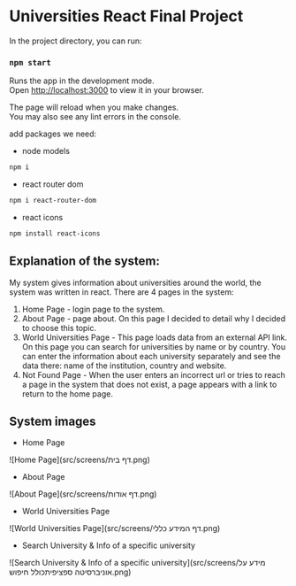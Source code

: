 # Universities React Final Project

In the project directory, you can run:

### `npm start`

Runs the app in the development mode.\
Open [http://localhost:3000](http://localhost:3000) to view it in your browser.

The page will reload when you make changes.\
You may also see any lint errors in the console.

add packages we need:

- node models

```sh
npm i
```

- react router dom

```sh
npm i react-router-dom

```

- react icons

```sh
npm install react-icons

```

## Explanation of the system:

My system gives information about universities around the world, the system was written in react. There are 4 pages in the system:

1. Home Page - login page to the system.
2. About Page - page about. On this page I decided to detail why I decided to choose this topic.
3. World Universities Page - This page loads data from an external API link. On this page you can search for universities by name or by country. You can enter the information about each university separately and see the data there: name of the institution, country and website.
4. Not Found Page - When the user enters an incorrect url or tries to reach a page in the system that does not exist, a page appears with a link to return to the home page.

## System images

- Home Page

![Home Page](src/screens/דף בית.png)

- About Page

![About Page](src/screens/דף אודות.png)

- World Universities Page

![World Universities Page](src/screens/דף המידע כללי.png)

- Search University & Info of a specific university

![Search University & Info of a specific university](src/screens/מידע על אוניברסיטה ספציפיתכולל חיפוש.png)
